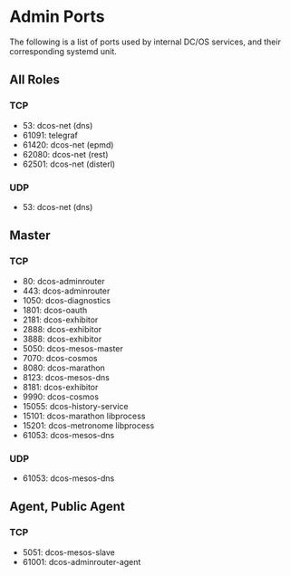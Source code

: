 # Admin Ports

The following is a list of ports used by internal DC/OS services, and their corresponding systemd unit.

## All Roles

### TCP

 - 53: dcos-net (dns)
 - 61091: telegraf
 - 61420: dcos-net (epmd)
 - 62080: dcos-net (rest)
 - 62501: dcos-net (disterl)

### UDP

 - 53: dcos-net (dns)

## Master

### TCP

 - 80: dcos-adminrouter
 - 443: dcos-adminrouter
 - 1050: dcos-diagnostics
 - 1801: dcos-oauth
 - 2181: dcos-exhibitor
 - 2888: dcos-exhibitor
 - 3888: dcos-exhibitor
 - 5050: dcos-mesos-master
 - 7070: dcos-cosmos
 - 8080: dcos-marathon
 - 8123: dcos-mesos-dns
 - 8181: dcos-exhibitor
 - 9990: dcos-cosmos
 - 15055: dcos-history-service
 - 15101: dcos-marathon libprocess
 - 15201: dcos-metronome libprocess
 - 61053: dcos-mesos-dns

### UDP

 - 61053: dcos-mesos-dns

## Agent, Public Agent

### TCP

 - 5051: dcos-mesos-slave
 - 61001: dcos-adminrouter-agent

